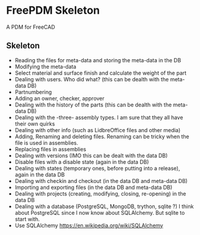 # FreePDM Skeleton
A PDM for FreeCAD


## Skeleton
* Reading the files for meta-data and storing the meta-data in the DB
* Modifying the meta-data
* Select material and surface finish and calculate the weight of the part
* Dealing with users. Who did what? (this can be dealth with the meta-data DB)
* Partnumbering
* Adding an owner, checker, approver
* Dealing with the history of the parts (this can be dealth with the meta-data DB)
* Dealing with the -three- assembly types. I am sure that they all have their own quirks
* Dealing with other info (such as LidbreOffice files and other media)
* Adding, Renaming and deleting files. Renaming can be tricky when the file is used in assemblies.
* Replacing files in assemblies
* Dealing with versions (IMO this can be dealt with the data DB)
* Disable files with a disable state (again in the data DB)
* Dealing with states (temporary ones, before putting into a release), again in the data DB
* Dealing with checkin and checkout (in the data DB and meta-data DB)
* Importing and exporting files (in the data DB and meta-data DB)
* Dealing with projects (creating, modifying, closing, re-opening) in the data DB
* Dealing with a database (PostgreSQL, MongoDB, trython, sqlite ?) I think about PostgreSQL since I now know about SQLAlchemy. But sqlite to start with.
* Use SQLAlchemy https://en.wikipedia.org/wiki/SQLAlchemy


